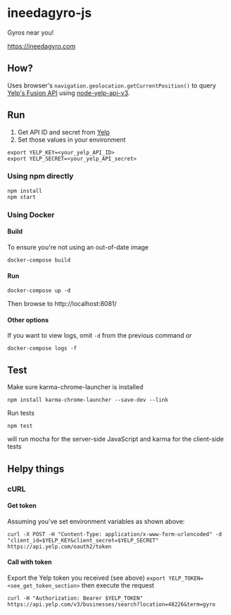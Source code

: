 # ineedagyro-js
Gyros near you!

https://ineedagyro.com

## How?
Uses browser's `navigation.geolocation.getCurrentPosition()` to query [Yelp's Fusion API](https://www.yelp.com/developers/documentation/v3/business_search) using [node-yelp-api-v3](https://github.com/joshuaslate/node-yelp-api).

## Run
1. Get API ID and secret from [Yelp](https://www.yelp.com/developers/v3/manage_app)
1. Set those values in your environment
```
export YELP_KEY=<your_yelp_API_ID>
export YELP_SECRET=<your_yelp_API_secret>
```

### Using npm directly
```
npm install
npm start
```

### Using Docker
#### Build
To ensure you're not using an out-of-date image
```
docker-compose build
```

#### Run
```
docker-compose up -d
```
Then browse to http://localhost:8081/

#### Other options
If you want to view logs, omit `-d` from the previous command _or_
```
docker-compose logs -f
```

## Test
Make sure karma-chrome-launcher is installed
```
npm install karma-chrome-launcher --save-dev --link
```
Run tests
```
npm test
```
will run mocha for the server-side JavaScript and karma for the client-side tests

## Helpy things
### cURL
#### Get token
Assuming you've set environment variables as shown above:
```
curl -X POST -H "Content-Type: application/x-www-form-urlencoded" -d "client_id=$YELP_KEY&client_secret=$YELP_SECRET" https://api.yelp.com/oauth2/token
```

#### Call with token
Export the Yelp token you received (see above)
`export YELP_TOKEN=<see_get_token_section>`
then execute the request
```
curl -H "Authorization: Bearer $YELP_TOKEN" https://api.yelp.com/v3/businesses/search?location=48226&term=gyro
```
